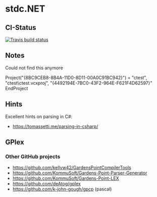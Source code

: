 ﻿# stdc.NET

## CI-Status

[![Travis build status](https://img.shields.io/travis/Color-Of-Code/stdc.NET/master.svg?label=master&style=flat-square)](https://travis-ci.org/Color-Of-Code/stdc.NET)

## Notes

Could not find this anymore

Project("{8BC9CEB8-8B4A-11D0-8D11-00A0C91BC942}") = "ctest", "ctest\ctest.vcxproj", "{4492194E-7BC0-43F2-964E-F621F4D62597}"
EndProject

## Hints

Excellent hints on parsing in C#:

* https://tomassetti.me/parsing-in-csharp/

## GPlex

### Other GitHub projects

* https://github.com/kellyw42/GardensPointCompilerTools
* https://github.com/KommuSoft/Gardens-Point-Parser-Generator
* https://github.com/KommuSoft/Gardens-Point-LEX
* https://github.com/deAtog/gplex
* https://github.com/k-john-gough/gpcp (pascal)
